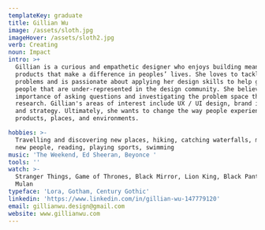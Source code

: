 ```yaml
---
templateKey: graduate
title: Gillian Wu
image: /assets/sloth.jpg
imageHover: /assets/sloth2.jpg
verb: Creating
noun: Impact
intro: >+
  Gillian is a curious and empathetic designer who enjoys building meaningful
  products that make a difference in peoples’ lives. She loves to tackle complex
  problems and is passionate about applying her design skills to help groups of
  people that are under-represented in the design community. She believes the
  importance of asking questions and investigating the problem space through
  research. Gillian's areas of interest include UX / UI design, brand identity
  and strategy. Ultimately, she wants to change the way people experience
  products, places, and environments. 

hobbies: >-
  Travelling and discovering new places, hiking, catching waterfalls, meeting
  new people, reading, playing sports, swimming
music: 'The Weekend, Ed Sheeran, Beyonce '
tools: ''
watch: >-
  Stranger Things, Game of Thrones, Black Mirror, Lion King, Black Panther,
  Mulan
typeface: 'Lora, Gotham, Century Gothic'
linkedin: 'https://www.linkedin.com/in/gillian-wu-147779120'
email: gillianwu.design@gmail.com
website: www.gillianwu.com
---
```


